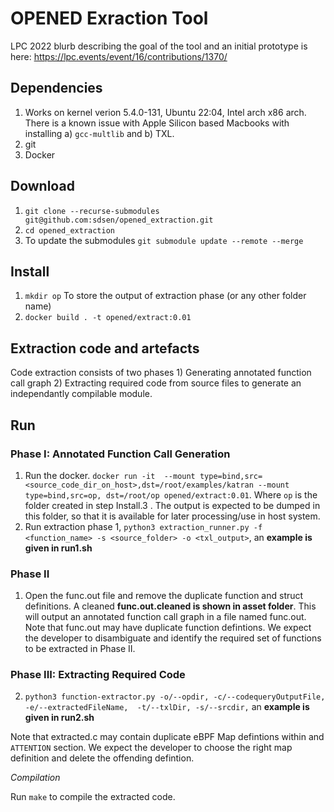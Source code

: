 # OPENED Exraction Tool

LPC 2022 blurb describing the goal of the tool and an initial prototype is here: https://lpc.events/event/16/contributions/1370/ 
 
## Dependencies
 1. Works on kernel verion 5.4.0-131, Ubuntu 22:04, Intel arch x86 arch. There is a known issue with Apple Silicon based Macbooks with installing a) ``gcc-multlib`` and b) TXL.
 2. git
 3. Docker
 
## Download
 1. ``git clone --recurse-submodules git@github.com:sdsen/opened_extraction.git``
 2. ``cd opened_extraction``
 3. To update the submodules ``git submodule update --remote --merge``
 
## Install
 1. ``mkdir op`` To store the output of extraction phase (or any other folder name)
 2.  ``docker build . -t opened/extract:0.01``

## Extraction code and artefacts

Code extraction consists of two phases 1) Generating annotated function call graph 2) Extracting required code from source files to generate an independantly compilable module.

## Run
### Phase I: Annotated Function Call Generation

 1. Run the docker. ``docker run -it  --mount type=bind,src=<source_code_dir_on_host>,dst=/root/examples/katran --mount type=bind,src=op, dst=/root/op opened/extract:0.01``. Where ``op`` is the folder created in step Install.3 . The output is expected to be dumped in this folder, so that it is available for later processing/use in host system. 
 2. Run extraction phase 1, ``python3 extraction_runner.py -f <function_name> -s <source_folder> -o <txl_output>``, an **example is given in run1.sh**


### Phase II
1. Open the func.out file and remove the duplicate function and struct definitions. A cleaned **func.out.cleaned is shown in asset folder**. This will output an annotated function call graph in a file named func.out. Note that func.out may have duplicate function defintions. We expect the developer to disambiguate and identify the required set of functions to be extracted in Phase II.

### Phase III: Extracting Required Code
2. ``python3 function-extractor.py -o/--opdir, -c/--codequeryOutputFile, -e/--extractedFileName,  -t/--txlDir, -s/--srcdir,`` an **example is given in run2.sh**


Note that extracted.c may contain duplicate eBPF Map defintions within and ```ATTENTION``` section. We expect the developer to choose the right map definition and delete the offending defintion.


*Compilation*

Run `make` to compile the extracted code.
